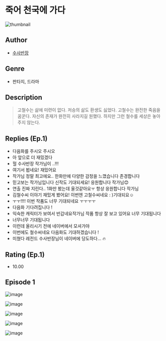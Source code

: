# 죽어 천국에 가다
![thumbnail](https://image-comic.pstatic.net/user_contents_data/challenge_comic/2023/05/23/184951/upload_3559313075765404514_480x623.jpeg)

## Author
- [수사반장](https://comic.naver.com/artistTitle?id=184951)

## Genre
- 판타지, 드라마

## Description
> 고철수는 삶에 미련이 없다. 저승의 삶도 환생도 싫었다. 고철수는 완전한 죽음을 꿈꾼다. 자신의 존재가 완전히 사라지길 원했다. 하지만 그런 철수를 세상은 놓아주지 않는다.

## Replies (Ep.1)
- 다음화를 주시오 주시오
- 아 앞으로 더 재밌겠다
- 헐 수사반장 작가님이 ..!!!
- 여기서 뵙네요! 재밌어요
- 작가님 정말 최고에요.. 한화만에 다양한 감정을 느꼈습니다 존경합니다
- 믿고보는 작가님입니다 신작도 기대되세요! 응원합니다 작가님😊
- 연출 진짜 지린다.. 1화만 봤는데 울것같아요ㅜ 항상 응원합니다 작가님
- 김철수씨 이야기 재밌게 봤어요! 이번엔 고철수씨네요 : )기대되요☺️
- ㅜㅜ!!!! 이번 작품도 너무 기대되네요 ㅜㅜㅜㅜ
- 다음화 기다려집니다 !
- 익숙한 캐릭터가 보여서 반갑네요작가님 작품 항상 잘 보고 있어요 너무 기대됩니다
- 너무너무 기대됩니다
- 이런데 올리시기 전에 네이버에서 모셔가야
- 이번에도 철수씨네요 다음화도 기대하겠습니다 !
- 미쳤다 레전드 수사반장님이 네이버에 당도하다... 🔥

## Rating (Ep.1)
- 10.00

## Episode 1
![image](https://image-comic.pstatic.net/user_contents_data/challenge_comic/2023/05/23/184951/upload_7233169349902808929.jpeg)

![image](https://image-comic.pstatic.net/user_contents_data/challenge_comic/2023/05/23/184951/upload_3545287507819520817.jpeg)

![image](https://image-comic.pstatic.net/user_contents_data/challenge_comic/2023/05/23/184951/upload_4134921525396910385.jpeg)

![image](https://image-comic.pstatic.net/user_contents_data/challenge_comic/2023/05/23/184951/upload_7149803479881692516.jpeg)

![image](https://image-comic.pstatic.net/user_contents_data/challenge_comic/2023/05/23/184951/upload_4121417297794971698.jpeg)
